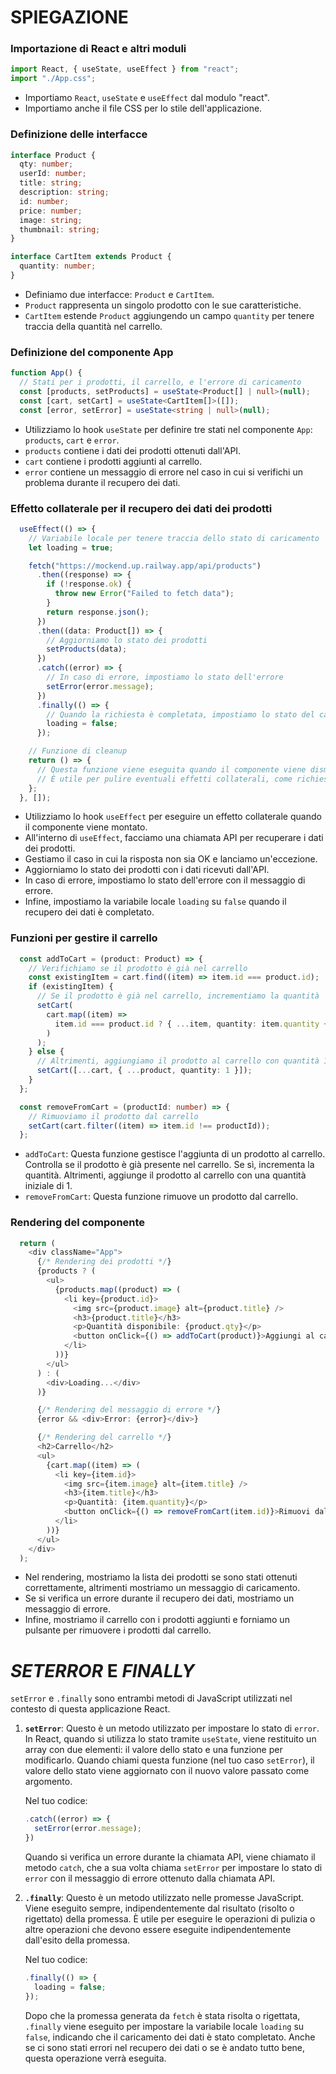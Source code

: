 # SPIEGAZIONE 

### Importazione di React e altri moduli

```typescript
import React, { useState, useEffect } from "react";
import "./App.css";
```

- Importiamo `React`, `useState` e `useEffect` dal modulo "react".
- Importiamo anche il file CSS per lo stile dell'applicazione.

### Definizione delle interfacce

```typescript
interface Product {
  qty: number;
  userId: number;
  title: string;
  description: string;
  id: number;
  price: number;
  image: string;
  thumbnail: string;
}

interface CartItem extends Product {
  quantity: number;
}
```

- Definiamo due interfacce: `Product` e `CartItem`.
- `Product` rappresenta un singolo prodotto con le sue caratteristiche.
- `CartItem` estende `Product` aggiungendo un campo `quantity` per tenere traccia della quantità nel carrello.

### Definizione del componente App

```typescript
function App() {
  // Stati per i prodotti, il carrello, e l'errore di caricamento
  const [products, setProducts] = useState<Product[] | null>(null);
  const [cart, setCart] = useState<CartItem[]>([]);
  const [error, setError] = useState<string | null>(null);
```

- Utilizziamo lo hook `useState` per definire tre stati nel componente `App`: `products`, `cart` e `error`.
- `products` contiene i dati dei prodotti ottenuti dall'API.
- `cart` contiene i prodotti aggiunti al carrello.
- `error` contiene un messaggio di errore nel caso in cui si verifichi un problema durante il recupero dei dati.

### Effetto collaterale per il recupero dei dati dei prodotti

```typescript
  useEffect(() => {
    // Variabile locale per tenere traccia dello stato di caricamento
    let loading = true;

    fetch("https://mockend.up.railway.app/api/products")
      .then((response) => {
        if (!response.ok) {
          throw new Error("Failed to fetch data");
        }
        return response.json();
      })
      .then((data: Product[]) => {
        // Aggiorniamo lo stato dei prodotti
        setProducts(data);
      })
      .catch((error) => {
        // In caso di errore, impostiamo lo stato dell'errore
        setError(error.message);
      })
      .finally(() => {
        // Quando la richiesta è completata, impostiamo lo stato del caricamento a false
        loading = false;
      });

    // Funzione di cleanup
    return () => {
      // Questa funzione viene eseguita quando il componente viene dismesso
      // È utile per pulire eventuali effetti collaterali, come richieste di rete in sospeso
    };
  }, []);
```

- Utilizziamo lo hook `useEffect` per eseguire un effetto collaterale quando il componente viene montato.
- All'interno di `useEffect`, facciamo una chiamata API per recuperare i dati dei prodotti.
- Gestiamo il caso in cui la risposta non sia OK e lanciamo un'eccezione.
- Aggiorniamo lo stato dei prodotti con i dati ricevuti dall'API.
- In caso di errore, impostiamo lo stato dell'errore con il messaggio di errore.
- Infine, impostiamo la variabile locale `loading` su `false` quando il recupero dei dati è completato.

### Funzioni per gestire il carrello

```typescript
  const addToCart = (product: Product) => {
    // Verifichiamo se il prodotto è già nel carrello
    const existingItem = cart.find((item) => item.id === product.id);
    if (existingItem) {
      // Se il prodotto è già nel carrello, incrementiamo la quantità
      setCart(
        cart.map((item) =>
          item.id === product.id ? { ...item, quantity: item.quantity + 1 } : item
        )
      );
    } else {
      // Altrimenti, aggiungiamo il prodotto al carrello con quantità 1
      setCart([...cart, { ...product, quantity: 1 }]);
    }
  };

  const removeFromCart = (productId: number) => {
    // Rimuoviamo il prodotto dal carrello
    setCart(cart.filter((item) => item.id !== productId));
  };
```

- `addToCart`: Questa funzione gestisce l'aggiunta di un prodotto al carrello. Controlla se il prodotto è già presente nel carrello. Se sì, incrementa la quantità. Altrimenti, aggiunge il prodotto al carrello con una quantità iniziale di 1.
- `removeFromCart`: Questa funzione rimuove un prodotto dal carrello.

### Rendering del componente

```typescript
  return (
    <div className="App">
      {/* Rendering dei prodotti */}
      {products ? (
        <ul>
          {products.map((product) => (
            <li key={product.id}>
              <img src={product.image} alt={product.title} />
              <h3>{product.title}</h3>
              <p>Quantità disponibile: {product.qty}</p>
              <button onClick={() => addToCart(product)}>Aggiungi al carrello</button>
            </li>
          ))}
        </ul>
      ) : (
        <div>Loading...</div>
      )}

      {/* Rendering del messaggio di errore */}
      {error && <div>Error: {error}</div>}

      {/* Rendering del carrello */}
      <h2>Carrello</h2>
      <ul>
        {cart.map((item) => (
          <li key={item.id}>
            <img src={item.image} alt={item.title} />
            <h3>{item.title}</h3>
            <p>Quantità: {item.quantity}</p>
            <button onClick={() => removeFromCart(item.id)}>Rimuovi dal carrello</button>
          </li>
        ))}
      </ul>
    </div>
  );
```

- Nel rendering, mostriamo la lista dei prodotti se sono stati ottenuti correttamente, altrimenti mostriamo un messaggio di caricamento.
- Se si verifica un errore durante il recupero dei dati, mostriamo un messaggio di errore.
- Infine, mostriamo il carrello con i prodotti aggiunti e forniamo un pulsante per rimuovere i prodotti dal carrello.


# *SETERROR* E *FINALLY*
 
`setError` e `.finally` sono entrambi metodi di JavaScript utilizzati nel contesto di questa applicazione React.

1. **`setError`**: Questo è un metodo utilizzato per impostare lo stato di `error`. In React, quando si utilizza lo stato tramite `useState`, viene restituito un array con due elementi: il valore dello stato e una funzione per modificarlo. Quando chiami questa funzione (nel tuo caso `setError`), il valore dello stato viene aggiornato con il nuovo valore passato come argomento.

   Nel tuo codice:
   ```typescript
   .catch((error) => {
     setError(error.message);
   })
   ```
   Quando si verifica un errore durante la chiamata API, viene chiamato il metodo `catch`, che a sua volta chiama `setError` per impostare lo stato di `error` con il messaggio di errore ottenuto dalla chiamata API.

2. **`.finally`**: Questo è un metodo utilizzato nelle promesse JavaScript. Viene eseguito sempre, indipendentemente dal risultato (risolto o rigettato) della promessa. È utile per eseguire le operazioni di pulizia o altre operazioni che devono essere eseguite indipendentemente dall'esito della promessa.

   Nel tuo codice:
   ```typescript
   .finally(() => {
     loading = false;
   });
   ```
   Dopo che la promessa generata da `fetch` è stata risolta o rigettata, `.finally` viene eseguito per impostare la variabile locale `loading` su `false`, indicando che il caricamento dei dati è stato completato. Anche se ci sono stati errori nel recupero dei dati o se è andato tutto bene, questa operazione verrà eseguita.